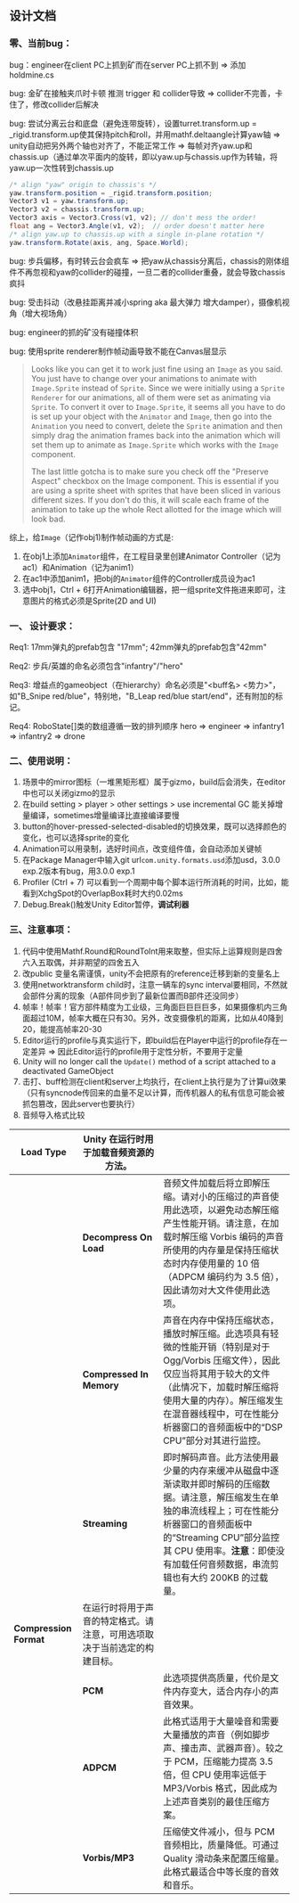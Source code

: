 ## 设计文档

### 零、当前bug：

bug：engineer在client PC上抓到矿而在server PC上抓不到 => 添加holdmine.cs

bug: 金矿在接触夹爪时卡顿 推测 trigger 和 collider导致 => collider不完善，卡住了，修改collider后解决

bug: 尝试分离云台和底盘（避免连带旋转），设置turret.transform.up = _rigid.transform.up使其保持pitch和roll，并用mathf.deltaangle计算yaw轴 => unity自动把另外两个轴也对齐了，不能正常工作 => 每帧对齐yaw.up和chassis.up（通过单次平面内的旋转，即以yaw.up与chassis.up作为转轴，将yaw.up一次性转到chassis.up

```csharp
/* align "yaw" origin to chassis's */
yaw.transform.position = _rigid.transform.position;
Vector3 v1 = yaw.transform.up;
Vector3 v2 = chassis.transform.up;
Vector3 axis = Vector3.Cross(v1, v2); // don't mess the order!
float ang = Vector3.Angle(v1, v2);	// order doesn't matter here
/* align yaw.up to chassis.up with a single in-plane rotation */
yaw.transform.Rotate(axis, ang, Space.World);
```

bug: 步兵偏移，有时转云台会疯车 => 把yaw从chassis分离后，chassis的刚体组件不再忽视和yaw的collider的碰撞，一旦二者的collider重叠，就会导致chassis疯抖

bug: 受击抖动（改悬挂距离并减小spring aka 最大弹力 增大damper），摄像机视角（增大视场角）

bug: engineer的抓的矿没有碰撞体积

bug: 使用sprite renderer制作帧动画导致不能在Canvas层显示

> Looks like you can get it to work just fine using an `Image` as you said.  You just have to change over your animations to animate with  `Image.Sprite` instead of `Sprite`. Since we were initially using a `Sprite Renderer` for our animations, all of them were set as animating via `Sprite`. To convert it over to `Image.Sprite`, it seems all you have to do  is set up your object with the `Animator` and `Image`, then go into the `Animation` you need to convert, delete the `Sprite` animation and then simply drag the animation frames back into the animation which will set them up to animate as `Image.Sprite` which works with the  `Image` component. 
>
>  The last little gotcha is to make sure you check off the "Preserve Aspect" checkbox on the Image component. This is essential if you are  using a sprite sheet with sprites that have been sliced in various  different sizes. If you don't do this, it will scale each frame of the  animation to take up the whole Rect allotted for the image which will look bad.

综上，给`Image`（记作obj1)制作帧动画的方式是:

1. 在obj1上添加`Animator`组件，在工程目录里创建Animator Controller（记为ac1）和Animation（记为anim1）
2. 在ac1中添加anim1，把obj的`Animator`组件的Controller成员设为ac1
3. 选中obj1，Ctrl + 6打开Animation编辑器，把一组sprite文件拖进来即可，注意图片的格式必须是Sprite(2D and UI)



### 一、 设计要求：

Req1: 17mm弹丸的prefab包含 "17mm"; 42mm弹丸的prefab包含"42mm"

Req2: 步兵/英雄的命名必须包含"infantry"/"hero"

Req3: 增益点的gameobject（在hierarchy）命名必须是"<buff名> <势力>"，如"B_Snipe red/blue"，特别地，"B_Leap red/blue start/end"，还有附加的标记。

Req4: RoboState[]类的数组遵循一致的排列顺序 hero => engineer => infantry1 => infantry2 => drone 



### 二、使用说明：

1. 场景中的mirror图标（一堆黑矩形框）属于gizmo，build后会消失，在editor中也可以关闭gizmo的显示
1. 在build setting > player > other settings > use incremental GC 能关掉增量编译，sometimes增量编译比直接编译要慢
1. button的hover-pressed-selected-disabled的切换效果，既可以选择颜色的变化，也可以选择sprite的变化
1. Animation可以用录制，选好时间点，改变组件值，会自动添加关键帧
1. 在Package Manager中输入git url`com.unity.formats.usd`添加usd，3.0.0 exp.2版本有bug，用3.0.0 exp.1
1. Profiler  (Ctrl + 7) 可以看到一个周期中每个脚本运行所消耗的时间，比如，能看到XchgSpot的OverlapBox耗时大约0.02ms
1. Debug.Break()触发Unity Editor暂停，**调试利器**

### 三、注意事项：

1. 代码中使用Mathf.Round和RoundToInt用来取整，但实际上运算规则是四舍六入五取偶，并非期望的四舍五入
1. 改public 变量名需谨慎，unity不会把原有的reference迁移到新的变量名上
3. 使用networktransform child时，注意一辆车的sync interval要相同，不然就会部件分离的现象（A部件同步到了最新位置而B部件还没同步）
4. 帧率！帧率！官方部件精度为工业级，三角面巨巨巨巨多，如果摄像机内三角面超过10M，帧率大概在只有30。另外，改变摄像机的距离，比如从40降到20，能提高帧率20-30
4. Editor运行的profile与真实运行下，即build后在Player中运行的profile存在一定差异 => 因此Editor运行的profile用于定性分析，不要用于定量
4.  Unity will no longer call the `Update()` method of a script attached to a deactivated GameObject
4.  击打、buff检测在client和server上均执行，在client上执行是为了计算ui效果（只有syncnode传回来的血量不足以计算，而传机器人的私有信息可能会被抓包篡改，因此server也要执行）
2. 音频导入格式比较

| **Load Type**          | Unity 在运行时用于加载音频资源的方法。                       |                                                              |
| ---------------------- | ------------------------------------------------------------ | ------------------------------------------------------------ |
|                        | **Decompress On Load**                                       | 音频文件加载后将立即解压缩。请对小的压缩过的声音使用此选项，以避免动态解压缩产生性能开销。请注意，在加载时解压缩 Vorbis 编码的声音所使用的内存量是保持压缩状态时内存使用量的 10 倍（ADPCM 编码约为 3.5 倍），因此请勿对大文件使用此选项。 |
|                        | **Compressed In Memory**                                     | 声音在内存中保持压缩状态，播放时解压缩。此选项具有轻微的性能开销（特别是对于  Ogg/Vorbis  压缩文件），因此仅应当将其用于较大的文件（此情况下，加载时解压缩将使用大量的内存）。解压缩发生在混音器线程中，可在性能分析器窗口的音频面板中的“DSP CPU”部分对其进行监控。 |
|                        | **Streaming**                                                | 即时解码声音。此方法使用最少量的内存来缓冲从磁盘中逐渐读取并即时解码的压缩数据。请注意，解压缩发生在单独的串流线程上；可在性能分析器窗口的音频面板中的“Streaming CPU”部分监控其 CPU 使用率。**注意**：即使没有加载任何音频数据，串流剪辑也有大约 200KB 的过载量。 |
| **Compression Format** | 在运行时将用于声音的特定格式。请注意，可用选项取决于当前选定的构建目标。 |                                                              |
|                        | **PCM**                                                      | 此选项提供高质量，代价是文件内存变大，适合内存小的声音效果。 |
|                        | **ADPCM**                                                    | 此格式适用于大量噪音和需要大量播放的声音（例如脚步声、撞击声、武器声音）。较之于 PCM，压缩能力提高 3.5 倍，但 CPU 使用率远低于 MP3/Vorbis 格式，因此成为上述声音类别的最佳压缩方案。 |
|                        | **Vorbis/MP3**                                               | 压缩使文件减小，但与 PCM 音频相比，质量降低。可通过 Quality 滑动条来配置压缩量。此格式最适合中等长度的音效和音乐。 |
